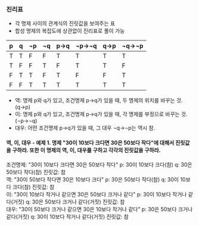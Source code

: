 ### 진리표
- 각 명제 사이의 관계식의 진릿값을 보여주는 표
- 합성 명제의 복잡도에 상관없이 진리표로 풀이 가능
  
| p | q | ¬p | ¬q | p→q | ¬p→¬q | q→p | ¬q→¬p |
| -- | -- | -- | -- | -- | -- | -- | -- |
| T | T | F | F | T | T | T | T |
| T | F | F | T | F | T | T | F |
| F | T | T | F | T | F | F | T |
| F | F | T | T | T | T | T | T |

- 역: 명제 p와 q가 있고, 조건명제 p→q가 있을 때, 두 명제의 위치를 바꾸는 것.(q→p)
- 이: 명제 p와 q가 있고, 조건명제 p→q가 있을 때, 각 명제를 부정으로 바꾸는 것.(¬p→¬q)
- 대우: 어떤 조건명제 p→q가 있을 때, 그 대우 ¬q→¬p는 역시 참.
#### 역, 이, 대우 - 예제 1. 명제 "30이 10보다 크다면 30은 50보다 작다"에 대해서 진릿값을 구하라. 또한 이 명제의 역, 이, 대우를 구하고 각각의 진릿값을 구하라.
조건명제: "30이 10보다 크다면 30은 50보다 작다"  p: 30이 10보다 크다(참)  q: 30은 50보다 작다(참)  진릿값: 참<br>
역: "30이 50보다 작다면 30은 10보다 크다"  p: 30은 50보다 작다(참)  q: 30이 10보다 크다(참) 진릿값: 참<br>
이: "30이 10보다 작거나 같으면 30은 50보다 크거나 같다"  p: 30이 10보다 작거나 같다(거짓)  q: 30은 50보다 크거나 같다(거짓)  진릿값: 참<br>
대우: "30이 50보다 크거나 같으면 30은 10보다 작거나 같다"  p: 30은 50보다 크거나 같다(거짓)  q: 30이 10보다 작거나 같다(거짓) 진릿값: 참<br>
